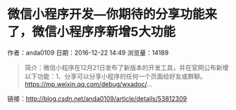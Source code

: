# 微信小程序开发—你期待的分享功能来了，微信小程序序新增5大功能
作者：anda0109
日期：2016-12-22 14:49
浏览量：14189
> 简介：微信小程序在12月21日发布了新版本的开发工具，并在官网公布新增以下功能：1、分享可以分享小程序的任何一个页面给好友或群聊。https://mp.weixin.qq.com/debug/wxadoc/...

 链接：http://blog.csdn.net/anda0109/article/details/53812309

